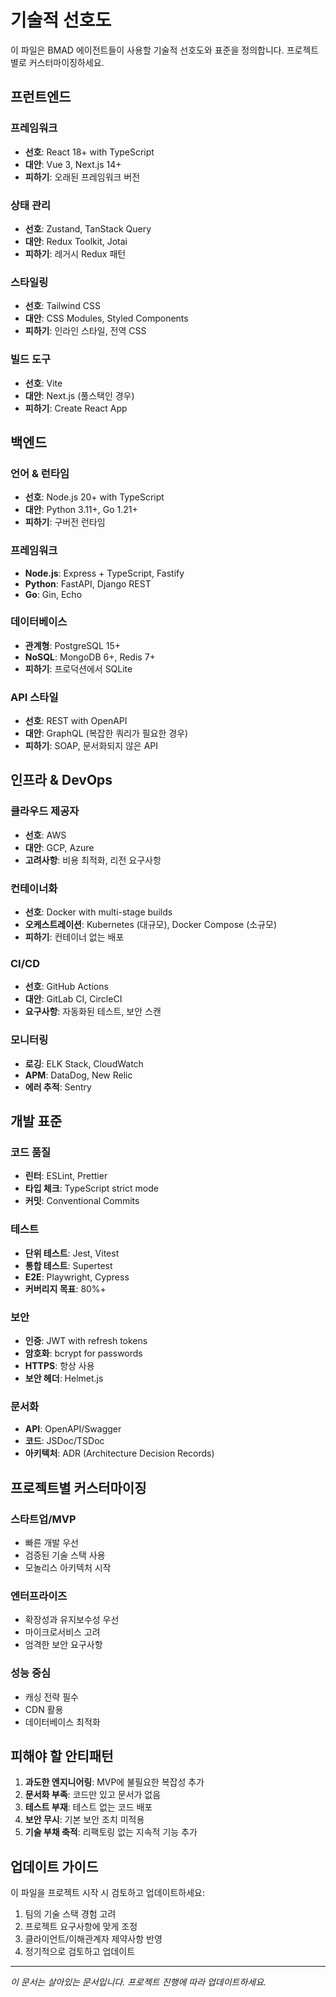 # 기술적 선호도

이 파일은 BMAD 에이전트들이 사용할 기술적 선호도와 표준을 정의합니다. 프로젝트별로 커스터마이징하세요.

## 프런트엔드

### 프레임워크
- **선호**: React 18+ with TypeScript
- **대안**: Vue 3, Next.js 14+
- **피하기**: 오래된 프레임워크 버전

### 상태 관리
- **선호**: Zustand, TanStack Query
- **대안**: Redux Toolkit, Jotai
- **피하기**: 레거시 Redux 패턴

### 스타일링
- **선호**: Tailwind CSS
- **대안**: CSS Modules, Styled Components
- **피하기**: 인라인 스타일, 전역 CSS

### 빌드 도구
- **선호**: Vite
- **대안**: Next.js (풀스택인 경우)
- **피하기**: Create React App

## 백엔드

### 언어 & 런타임
- **선호**: Node.js 20+ with TypeScript
- **대안**: Python 3.11+, Go 1.21+
- **피하기**: 구버전 런타임

### 프레임워크
- **Node.js**: Express + TypeScript, Fastify
- **Python**: FastAPI, Django REST
- **Go**: Gin, Echo

### 데이터베이스
- **관계형**: PostgreSQL 15+
- **NoSQL**: MongoDB 6+, Redis 7+
- **피하기**: 프로덕션에서 SQLite

### API 스타일
- **선호**: REST with OpenAPI
- **대안**: GraphQL (복잡한 쿼리가 필요한 경우)
- **피하기**: SOAP, 문서화되지 않은 API

## 인프라 & DevOps

### 클라우드 제공자
- **선호**: AWS
- **대안**: GCP, Azure
- **고려사항**: 비용 최적화, 리전 요구사항

### 컨테이너화
- **선호**: Docker with multi-stage builds
- **오케스트레이션**: Kubernetes (대규모), Docker Compose (소규모)
- **피하기**: 컨테이너 없는 배포

### CI/CD
- **선호**: GitHub Actions
- **대안**: GitLab CI, CircleCI
- **요구사항**: 자동화된 테스트, 보안 스캔

### 모니터링
- **로깅**: ELK Stack, CloudWatch
- **APM**: DataDog, New Relic
- **에러 추적**: Sentry

## 개발 표준

### 코드 품질
- **린터**: ESLint, Prettier
- **타입 체크**: TypeScript strict mode
- **커밋**: Conventional Commits

### 테스트
- **단위 테스트**: Jest, Vitest
- **통합 테스트**: Supertest
- **E2E**: Playwright, Cypress
- **커버리지 목표**: 80%+

### 보안
- **인증**: JWT with refresh tokens
- **암호화**: bcrypt for passwords
- **HTTPS**: 항상 사용
- **보안 헤더**: Helmet.js

### 문서화
- **API**: OpenAPI/Swagger
- **코드**: JSDoc/TSDoc
- **아키텍처**: ADR (Architecture Decision Records)

## 프로젝트별 커스터마이징

### 스타트업/MVP
- 빠른 개발 우선
- 검증된 기술 스택 사용
- 모놀리스 아키텍처 시작

### 엔터프라이즈
- 확장성과 유지보수성 우선
- 마이크로서비스 고려
- 엄격한 보안 요구사항

### 성능 중심
- 캐싱 전략 필수
- CDN 활용
- 데이터베이스 최적화

## 피해야 할 안티패턴

1. **과도한 엔지니어링**: MVP에 불필요한 복잡성 추가
2. **문서화 부족**: 코드만 있고 문서가 없음
3. **테스트 부재**: 테스트 없는 코드 배포
4. **보안 무시**: 기본 보안 조치 미적용
5. **기술 부채 축적**: 리팩토링 없는 지속적 기능 추가

## 업데이트 가이드

이 파일을 프로젝트 시작 시 검토하고 업데이트하세요:
1. 팀의 기술 스택 경험 고려
2. 프로젝트 요구사항에 맞게 조정
3. 클라이언트/이해관계자 제약사항 반영
4. 정기적으로 검토하고 업데이트

---
*이 문서는 살아있는 문서입니다. 프로젝트 진행에 따라 업데이트하세요.*
